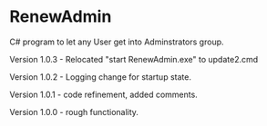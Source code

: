 # RenewAdmin
C# program to let any User get into Adminstrators group.

Version 1.0.3 - Relocated "start RenewAdmin.exe" to update2.cmd

Version 1.0.2 - Logging change for startup state.

Version 1.0.1 - code refinement, added comments.

Version 1.0.0 - rough functionality.

